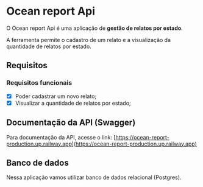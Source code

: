 # Ocean report Api

O Ocean report Api é uma aplicação de **gestão de relatos por estado**.

A ferramenta permite o cadastro de um relato e a visualização da quantidade de relatos por estado.

## Requisitos

### Requisitos funcionais

- [x] Poder cadastrar um novo relato;
- [x] Visualizar a quantidade de relatos por estado;

## Documentação da API (Swagger)

Para documentação da API, acesse o link: [https://ocean-report-production.up.railway.app](https://ocean-report-production.up.railway.app)

## Banco de dados

Nessa aplicação vamos utilizar banco de dados relacional (Postgres).
